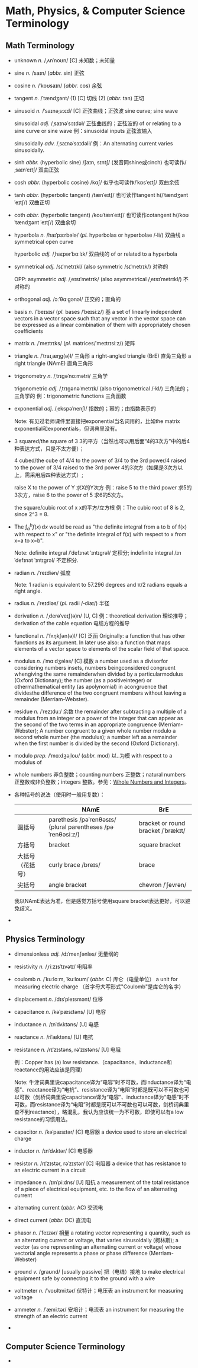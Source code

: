 #  Math, Physics, & Computer Science Terminology

## Math Terminology

- unknown *n.* /ˌʌnˈnoʊn/ [C] 未知数；未知量

- sine *n.* /saɪn/ (*abbr.* sin) 正弦

- cosine *n.* /ˈkoʊsaɪn/ (*abbr.* cos) 余弦

- tangent *n.* /ˈtændʒənt/ (1) [C] 切线 (2) (*abbr.* tan) 正切

- sinusoid *n.* /ˈsaɪnəˌsɔɪd/ [C] 正弦曲线；正弦波 sine curve; sine wave

  sinusoidal *adj.* /ˌsaɪnəˈsɔɪdəl/ 正弦曲线的；正弦波的 of or relating to a sine curve or sine wave 例：sinusoidal inputs 正弦波输入

  sinusoidally *adv.* /ˌsaɪnəˈsɔɪdəli/ 例：An alternating current varies sinusoidally.

- sinh *abbr.* (hyperbolic sine) /ʃaɪn, sɪntʃ/ (发音同shine或cinch) 也可读作/ˌsaɪnˈeɪtʃ/ 双曲正弦

- cosh *abbr.* (hyperbolic cosine) /kɑʃ/ 似乎也可读作/ˈkɒsˈeɪtʃ/ 双曲余弦

- tanh *abbr.* (hyperbolic tangent) /tænˈeɪtʃ/ 也可读作tangent h(/ˈtændʒənt ˈeɪtʃ/) 双曲正切 

- coth *abbr.* (hyperbolic tangent) /koʊˈtænˈeɪtʃ/ 也可读作cotangent h(/koʊˈtændʒənt ˈeɪtʃ/) 双曲余切

- hyperbola *n.* /haɪˈpɜːrbələ/ (*pl.* hyperbolas or hyperbolae /‑li/) 双曲线 a symmetrical open curve

  hyperbolic *adj.* /ˌhaɪpərˈbɑːlɪk/ 双曲线的 of or related to a hyperbola

- symmetrical *adj.* /sɪˈmetrɪkl/ (also symmetric /sɪˈmetrɪk/) 对称的 

  OPP: asymmetric *adj.* /ˌeɪsɪˈmetrɪk/ (also asymmetrical /ˌeɪsɪˈmetrɪkl/) 不对称的

- orthogonal *adj.* /ɔːˈθɑːɡənəl/ 正交的；直角的

- basis *n.* /ˈbeɪsɪs/ (*pl.* bases /ˈbeɪsiːz/) 基 a set of linearly independent vectors in a vector space such that any vector in the vector space can be expressed as a linear combination of them with appropriately chosen coefficients

- matrix *n.* /ˈmeɪtrɪks/ (*pl.* matrices/ˈmeɪtrɪsiːz/) 矩阵

- triangle *n.* /ˈtraɪˌæŋɡ(ə)l/ 三角形 a right-angled triangle (BrE) 直角三角形 a right triangle (NAmE) 直角三角形

- trigonometry *n.* /ˌtrɪɡəˈnɑːmətri/ 三角学 

  trigonometric *adj.* /ˌtrɪɡənəˈmetrɪk/ (also trigonometrical /‑kl/) 三角法的；三角学的 例：trigonometric functions 三角函数

- exponential *adj.* /ˌekspəˈnenʃl/ 指数的；幂的；由指数表示的

  Note: 有见过老师课件里直接把exponential当名词用的，比如the matrix exponential和exponentials，但词典里没有。

- 3 squared/the square of 3 3的平方（当然也可以用后面“4的3次方”中的后4种表达方式，只是不太方便）；

  4 cubed/the cube of 4/4 to the power of 3/4 to the 3rd power/4 raised to the power of 3/4 raised to the 3rd power 4的3次方（如果是3次方以上，需采用后四种表达方式）; 

  raise X to the power of Y 求X的Y次方 例：raise 5 to the third power 求5的3次方，raise 6 to the power of 5 求6的5次方。

  the square/cubic root of x x的平方/立方根 例：The cubic root of 8 is 2, since 2^3 = 8.

- The $\int_a^bf(x)\,\mathrm{d}x$ would be read as "the definite integral from a to b of f(x) with respect to x" or "the definite integral of f(x) with respect to x from x=a to x=b". 

  Note: definite integral /ˈdefɪnət ˈɪntɪɡrəl/ 定积分; indefinite integral /ɪnˈdefɪnət ˈɪntɪɡrəl/ 不定积分.

- radian *n.* /ˈreɪdiən/ 弧度

  Note: 1 radian is equivalent to 57.296 degrees and π/2 radians equals a right angle.

- radius *n.* /ˈreɪdiəs/ (*pl.* radii /‑diaɪ/) 半径

- derivation *n.* /ˌderəˈveɪʃ(ə)n/ [U, C] 例：theoretical derivation 理论推导；derivation of the cable equation 电缆方程的推导

- functional *n.* /ˈfʌŋkʃən(ə)l/ [C] 泛函 Originally: a function that has other functions as its argument. In later use also: a function that maps elements of a vector space to elements of the scalar field of that space.

- modulus *n.* /ˈmɑːdʒələs/ [C] 模数 a number used as a divisorfor considering numbers insets, numbers beingconsidered congruent whengiving the same remainderwhen divided by a particularmodulus (Oxford Dictionary);  the number (as a positiveinteger) or othermathematical entity (as apolynomial) in acongruence that dividesthe difference of the two congruent members without leaving a remainder (Merriam-Webster).

- residue *n.* /ˈrezɪduː/ 余数 the remainder after subtracting a multiple of a modulus from an integer or a power of the integer that can appear as the second of the two terms in an appropriate congruence (Merriam-Webster); A number congruent to a given whole number modulo a second whole number (the modulus); a number left as a remainder when the first number is divided by the second (Oxford Dictionary).

- modulo *prep.* /ˈmɑːdʒəˌloʊ/ (*abbr.* mod) 以..为模 with respect to a modulus of 

- whole numbers 非负整数；counting numbers 正整数；natural numbers 正整数或非负整数；integers 整数。参见：[Whole Numbers and Integers](https://www.mathsisfun.com/whole-numbers.html)。

- 各种括号的说法（使用时一般用复数）：

  |                  | NAmE                                                         | BrE                                |
  | ---------------- | ------------------------------------------------------------ | ---------------------------------- |
  | 圆括号           | parethesis /pəˈrenθəsɪs/ (plural parentheses /pəˈrenθəsiːz/) | bracket or round bracket /ˈbrækɪt/ |
  | 方括号           | bracket                                                      | square bracket                     |
  | 大括号（花括号） | curly brace /breɪs/                                          | brace                              |
  | 尖括号           | angle bracket                                                | chevron /ˈʃevrən/                  |

  我以NAmE表达为准，但是感觉方括号使用square bracket表达更好，可以避免歧义。

- 

## Physics Terminology

- dimensionless *adj.* /dɪˈmenʃənləs/ 无量纲的

- resistivity *n.* /ˌriːzɪsˈtɪvətɪ/ 电阻率

- coulomb *n.* /ˈkuːlɑːm, ˈkuːloʊm/  (*abbr.* C) 库仑（电量单位） a unit for measuring electric charge （首字母大写形式"Coulomb"是库仑的名字）

- displacement  *n.* /dɪsˈpleɪsmənt/ 位移

- capacitance *n.* /kəˈpæsɪtəns/ [U] 电容

- inductance *n.* /ɪnˈdʌktəns/ [U] 电感

- reactance *n.* /riˈæktəns/ [U] 电抗

- resistance *n.* /rɪˈzɪstəns, rəˈzɪstəns/ [U] 电阻 

  例：Copper has (a) low resistance.（capacitance、inductance和reactance的用法应该是同理）

  Note: 牛津词典里说capacitance译为“电容”时不可数，而inductance译为“电感”、reactance译为“电抗”、resistance译为“电阻”时都是既可以不可数也可以可数（剑桥词典里说capacitance译为“电容”、inductance译为“电感”时不可数，而resistance译为“电阻”时都是既可以不可数也可以可数，剑桥词典里查不到reactance），略混乱，我认为应该统一为不可数，即使可以有a low resistance的习惯用法。

- capacitor *n.* /kəˈpæsɪtər/ [C] 电容器 a device used to store an electrical charge

- inductor *n.* /ɪnˈdʌktər/ [C] 电感器

- resistor *n.* /rɪˈzɪstər, rəˈzɪstər/ [C] 电阻器 a device that has resistance to an electric current in a circuit

- impedance *n.* /ɪmˈpiːdns/ [U] 阻抗 a measurement of the total resistance of a piece of electrical equipment, etc. to the flow of an alternating current 

- alternating current (*abbr.* AC) 交流电

- direct current (*abbr.* DC) 直流电

- phasor *n.* /ˈfeɪzər/ 相量 a rotating vector representing a quantity, such as an alternating current or voltage, that varies sinusoidally (柯林斯); a vector (as one representing an alternating current or voltage) whose vectorial angle represents a phase or phase difference (Merriam-Webster)

- ground *v.* /ɡraʊnd/ [usually passive] 把（电线）接地 to make electrical equipment safe by connecting it to the ground with a wire

- voltmeter *n.* /ˈvoʊltmiːtər/ 伏特计；电压表 an instrument for measuring voltage

- ammeter *n.* /ˈæmiːtər/ 安培计；电流表 an instrument for measuring the strength of an electric current

- 

## Computer Science Terminology

- 



